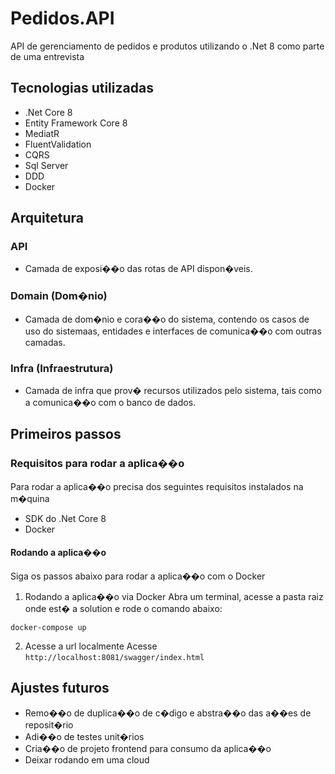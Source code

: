 # Pedidos.API
API de gerenciamento de pedidos e produtos utilizando o .Net 8 como parte de uma entrevista

## Tecnologias utilizadas
- .Net Core 8
- Entity Framework Core 8
- MediatR
- FluentValidation
- CQRS
- Sql Server
- DDD
- Docker

## Arquitetura
### API
- Camada de exposi��o das rotas de API dispon�veis.

### Domain (Dom�nio)
- Camada de dom�nio e cora��o do sistema, contendo os casos de uso do sistemaas, entidades e interfaces de comunica��o com outras camadas.

### Infra (Infraestrutura)
- Camada de infra que prov� recursos utilizados pelo sistema, tais como a comunica��o com o banco de dados.

## Primeiros passos

### Requisitos para rodar a aplica��o
Para rodar a aplica��o precisa dos seguintes requisitos instalados na m�quina
- SDK do .Net Core 8
- Docker

#### Rodando a aplica��o
Siga os passos abaixo para rodar a aplica��o com o Docker

1. Rodando a aplica��o via Docker
Abra um terminal, acesse a pasta raiz onde est� a  solution e rode o comando abaixo:
```
docker-compose up
```

2. Acesse a url localmente
Acesse ```http://localhost:8081/swagger/index.html```

## Ajustes futuros
- Remo��o de duplica��o de c�digo e abstra��o das a��es de reposit�rio
- Adi��o de testes unit�rios
- Cria��o de projeto frontend para consumo da aplica��o
- Deixar rodando em uma cloud